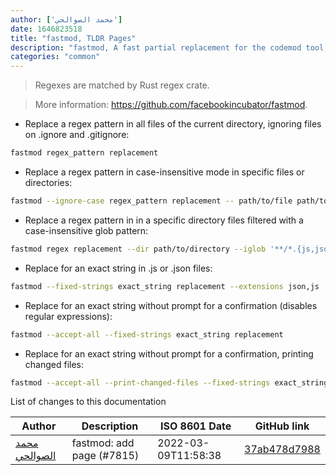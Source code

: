 ```yaml
---
author: ['محمد الصوالحي']
date: 1646823518
title: "fastmod, TLDR Pages"
description: "fastmod, A fast partial replacement for the codemod tool, replace and replace all in the whole codebase."
categories: "common"
---
```

> Regexes are matched by Rust regex crate.

> More information: <https://github.com/facebookincubator/fastmod>.

- Replace a regex pattern in all files of the current directory, ignoring files on .ignore and .gitignore:

```bash
fastmod regex_pattern replacement
```

- Replace a regex pattern in case-insensitive mode in specific files or directories:

```bash
fastmod --ignore-case regex_pattern replacement -- path/to/file path/to/directory ...
```

- Replace a regex pattern in in a specific directory files filtered with a case-insensitive glob pattern:

```bash
fastmod regex replacement --dir path/to/directory --iglob '**/*.{js,json}'
```

- Replace for an exact string in .js or .json files:

```bash
fastmod --fixed-strings exact_string replacement --extensions json,js
```

- Replace for an exact string without prompt for a confirmation (disables regular expressions):

```bash
fastmod --accept-all --fixed-strings exact_string replacement
```

- Replace for an exact string without prompt for a confirmation, printing changed files:

```bash
fastmod --accept-all --print-changed-files --fixed-strings exact_string replacement
```
List of changes to this documentation


Author | Description | ISO 8601 Date | GitHub link
------|-----|-----|-----
[محمد الصوالحي](mailto:ms.2052001@gmail.com) | fastmod: add page (#7815) | 2022-03-09T11:58:38 | [37ab478d7988](https://github.com/tldr-pages/tldr/commit/37ab478d798855a43d0aea5f4e598825e30ec707)

